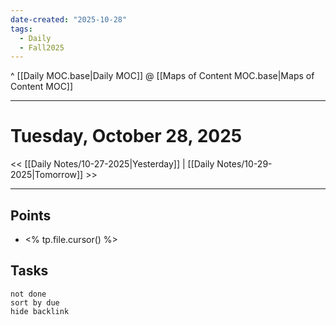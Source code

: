 ```yaml
---
date-created: "2025-10-28"
tags:
  - Daily
  - Fall2025
---
```

^ [[Daily MOC.base|Daily MOC]]
@ [[Maps of Content MOC.base|Maps of Content MOC]]

---
# Tuesday, October 28, 2025
<< [[Daily Notes/10-27-2025|Yesterday]] | [[Daily Notes/10-29-2025|Tomorrow]] >>

---
## Points
- <% tp.file.cursor() %>

## Tasks
```tasks
not done
sort by due
hide backlink
```
